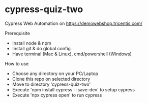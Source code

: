 # cypress-quiz-two
Cypress Web Automation on https://demowebshop.tricentis.com/

Prerequisite
- Install node & npm
- Install git & do global config
- Have terminal (Mac & Linux), cmd/powershell (Windows)

How to use
- Choose any directory on your PC/Laptop
- Clone this repo on selected directory
- Move to directory 'cypress-quiz-two'
- Execute 'npm install cypress --save-dev' to setup cypress
- Execute 'npx cypress open' to run cypress